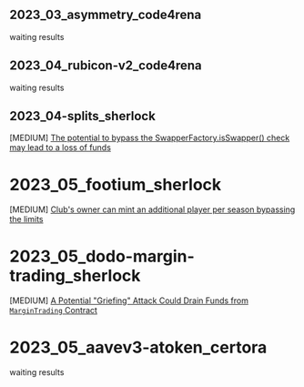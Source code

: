 ## 2023_03_asymmetry_code4rena
waiting results

## 2023_04_rubicon-v2_code4rena
waiting results

## 2023_04-splits_sherlock
[MEDIUM] [The potential to bypass the SwapperFactory.isSwapper() check may lead to a loss of funds](https://github.com/sherlock-audit/2023-04-splits-judging/blob/15ed1328bed52511a772aeb1a8607db1bcf11163/006-H/147.md "https://github.com/sherlock-audit/2023-04-splits-judging/blob/15ed1328bed52511a772aeb1a8607db1bcf11163/006-H/147.md")

# 2023_05_footium_sherlock
[MEDIUM] [Club's owner can mint an additional player per season bypassing the limits](https://github.com/sherlock-audit/2023-04-footium-judging/blob/1004d6d4580bab6ee1e84f67f1a94417e93955b3/005-H/324.md "https://github.com/sherlock-audit/2023-04-footium-judging/blob/1004d6d4580bab6ee1e84f67f1a94417e93955b3/005-H/324.md")

# 2023_05_dodo-margin-trading_sherlock
[MEDIUM] [A Potential "Griefing" Attack Could Drain Funds from `MarginTrading` Contract](https://github.com/sherlock-audit/2023-05-dodo-judging/blob/af9c070f1aa3c7f48a467a60947275926333d584/001-H/191.md "https://github.com/sherlock-audit/2023-05-dodo-judging/blob/af9c070f1aa3c7f48a467a60947275926333d584/001-H/191.md")

# 2023_05_aavev3-atoken_certora
waiting results
